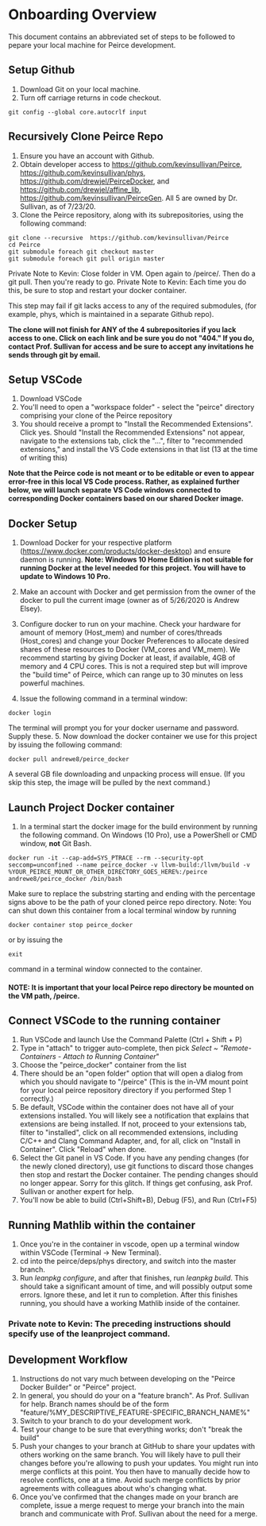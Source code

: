 # Onboarding Overview

This document contains an abbreviated set of steps to be followed to pepare your local machine for Peirce development.

## Setup Github

1. Download Git on your local machine.
2. Turn off carriage returns in code checkout. 
```shell
git config --global core.autocrlf input
```

## Recursively Clone Peirce Repo

1. Ensure you have an account with Github.
2. Obtain developer access to https://github.com/kevinsullivan/Peirce, https://github.com/kevinsullivan/phys, https://github.com/drewjel/PeirceDocker, and https://github.com/drewjel/affine_lib, https://github.com/kevinsullivan/PeirceGen. All 5 are owned by Dr. Sullivan, as of 7/23/20.
3. Clone the Peirce repository, along with its subrepositories, using the following command:
```shell
git clone --recursive  https://github.com/kevinsullivan/Peirce
cd Peirce
git submodule foreach git checkout master
git submodule foreach git pull origin master
```

Private Note to Kevin: Close folder in VM. Open again to /peirce/. Then do a git pull. Then you're ready to go.
Private Note to Kevin: Each time you do this, be sure to stop and restart your docker container.

This step may fail if git lacks access to any of the required submodules, (for example, phys, which is maintained in a separate Github repo).

**The clone will not finish for ANY of the 4 subrepositories if you lack access to one. Click on each link and be sure you do not "404." If you do,
contact Prof. Sullivan for access and be sure to accept any invitations he sends through git by email.**

## Setup VSCode 

1. Download VSCode
2. You'll need to open a "workspace folder" - select the "peirce" directory comprising your clone of the Peirce repository
3. You should receive a prompt to "Install the Recommended Extensions". Click yes. Should "Install the Recommended Extensions" not appear, navigate to the extensions tab, click the "...",  filter to "recommended extensions," and install the VS Code extensions in that list (13 at the time of writing this)

**Note that the Peirce code is not meant or to be editable or even to appear error-free in this local VS Code process. Rather, as explained further below, we will launch separate VS Code windows connected to corresponding Docker containers based on our shared Docker image.**


## Docker Setup

1. Download Docker for your respective platform (https://www.docker.com/products/docker-desktop) and ensure daemon is running. **Note: Windows 10 Home Edition is not suitable for running Docker at the level needed for this project. You will have to update to Windows 10 Pro.**

2. Make an account with Docker and get permission from the owner of the docker to pull the current image (owner as of 5/26/2020 is Andrew Elsey).

3. Configure docker to run on your machine. Check your hardware for amount of memory (Host_mem) and number of cores/threads (Host_cores) and change your Docker Preferences to allocate desired shares of these resources to Docker (VM_cores and VM_mem). We recommend starting by giving Docker at least, if available, 4GB of memory and 4 CPU cores. This is not a required step but will improve the "build time" of Peirce, which can range up to 30 minutes on less powerful machines.

4. Issue the following command in a terminal window:
```shell
docker login
```
The terminal will prompt you for your docker username and password. Supply these.
5. Now download the docker container we use for this project by issuing the following command: 
```shell
docker pull andrewe8/peirce_docker
```
A several GB file downloading and unpacking process will ensue. (If you skip this step, the image will be pulled by the next command.)

## Launch Project Docker container

1. In a terminal start the docker image for the build environment by running the following command. On Windows (10 Pro), use a PowerShell or CMD window, **not** Git Bash. 
```shell
docker run -it --cap-add=SYS_PTRACE --rm --security-opt seccomp=unconfined --name peirce_docker -v llvm-build:/llvm/build -v %YOUR_PEIRCE_MOUNT_OR_OTHER_DIRECTORY_GOES_HERE%:/peirce andrewe8/peirce_docker /bin/bash
```
Make sure to replace the substring starting and ending with the percentage signs above to be the path of your cloned peirce repo directory. 
Note: You can shut down this container from a local terminal window by running 
```shell
docker container stop peirce_docker
```
or by issuing the
```shell
exit
```
command in a terminal window connected to the container.

#### NOTE: It is important that your local Peirce repo directory be mounted on the VM path, /peirce. 

## Connect VSCode to the running container

1. Run VSCode and launch Use the Command Palette (Ctrl + Shift + P)
2. Type in "attach" to trigger auto-complete, then pick *Select ~ "Remote-Containers - Attach to Running Container*"
3. Choose the "peirce_docker" container from the list
4. There should be an "open folder" option that will open a dialog from which you should navigate to "/peirce" (This is the in-VM mount point for your local peirce repository directory if you performed Step 1 correctly.)
5. Be default, VSCode within the container does not have all of your extensions installed. You will likely see a notification that explains that extensions are being installed. If not, proceed to your extensions tab, filter to "installed", click on all recommended extensions, including C/C++ and Clang Command Adapter, and, for all, click on "Install in Container". Click "Reload" when done. 
6. Select the Git panel in VS Code. If you have any pending changes (for the newly cloned directory), use git functions to discard those changes then stop and restart the Docker container. The pending changes should no longer appear. Sorry for this glitch. If things get confusing, ask Prof. Sullivan or another expert for help.
7. You'll now be able to build (Ctrl+Shift+B), Debug (F5), and Run (Ctrl+F5)

## Running Mathlib within the container
1. Once you're in the container in vscode, open up a terminal window within VSCode (Terminal -> New Terminal). 
2. cd into the peirce/deps/phys directory, and switch into the master branch. 
3. Run *leanpkg configure*, and after that finishes, run *leanpkg build*. This should take a significant amount of time, and will possibly output some errors. Ignore these, and let it run to completion. After this finishes running, you should have a working Mathlib inside of the container. 

### Private note to Kevin: The preceding instructions should specify use of the leanproject command.


## Development Workflow

1. Instructions do not vary much between developing on the "Peirce Docker Builder" or "Peirce" project.
2. In general, you should do your on a "feature branch". As Prof. Sullivan for help. Branch names should be of the form "feature/%MY_DESCRIPTIVE_FEATURE-SPECIFIC_BRANCH_NAME%"
3. Switch to your branch to do your development work.
4. Test your change to be sure that everything works; don't "break the build" 
5. Push your changes to your branch at GitHub to share your updates with others working on the same branch. You will likely have to pull their changes before you're allowing to push your updates. You might run into merge conflicts at this point. You then have to manually decide how to resolve conflicts, one at a time. Avoid such merge conflicts by prior agreements with colleagues about who's changing what.  
6. Once you've confirmed that the changes made on your branch are complete, issue a merge request to merge your branch into the main branch and communicate with Prof. Sullivan about the need for a merge.
